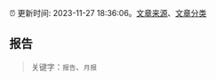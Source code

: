 :alarm_clock: 更新时间: 2023-11-27 18:36:06。[文章来源](/README.md)、[文章分类](/TAGS.md)

## 报告


> 关键字：`报告`、`月报`



